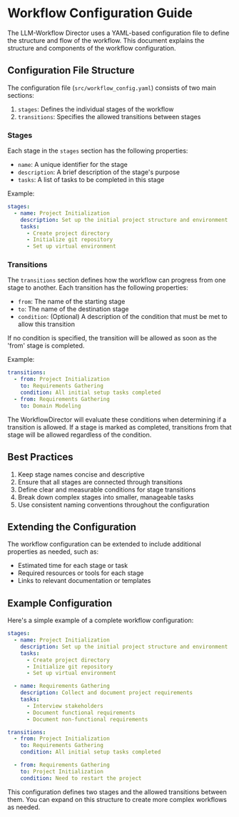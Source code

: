 # Workflow Configuration Guide

The LLM-Workflow Director uses a YAML-based configuration file to define the structure and flow of the workflow. This document explains the structure and components of the workflow configuration.

## Configuration File Structure

The configuration file (`src/workflow_config.yaml`) consists of two main sections:

1. `stages`: Defines the individual stages of the workflow
2. `transitions`: Specifies the allowed transitions between stages

### Stages

Each stage in the `stages` section has the following properties:

- `name`: A unique identifier for the stage
- `description`: A brief description of the stage's purpose
- `tasks`: A list of tasks to be completed in this stage

Example:

```yaml
stages:
  - name: Project Initialization
    description: Set up the initial project structure and environment
    tasks:
      - Create project directory
      - Initialize git repository
      - Set up virtual environment
```

### Transitions

The `transitions` section defines how the workflow can progress from one stage to another. Each transition has the following properties:

- `from`: The name of the starting stage
- `to`: The name of the destination stage
- `condition`: (Optional) A description of the condition that must be met to allow this transition

If no condition is specified, the transition will be allowed as soon as the 'from' stage is completed.

Example:

```yaml
transitions:
  - from: Project Initialization
    to: Requirements Gathering
    condition: All initial setup tasks completed
  - from: Requirements Gathering
    to: Domain Modeling
```

The WorkflowDirector will evaluate these conditions when determining if a transition is allowed. If a stage is marked as completed, transitions from that stage will be allowed regardless of the condition.

## Best Practices

1. Keep stage names concise and descriptive
2. Ensure that all stages are connected through transitions
3. Define clear and measurable conditions for stage transitions
4. Break down complex stages into smaller, manageable tasks
5. Use consistent naming conventions throughout the configuration

## Extending the Configuration

The workflow configuration can be extended to include additional properties as needed, such as:

- Estimated time for each stage or task
- Required resources or tools for each stage
- Links to relevant documentation or templates

## Example Configuration

Here's a simple example of a complete workflow configuration:

```yaml
stages:
  - name: Project Initialization
    description: Set up the initial project structure and environment
    tasks:
      - Create project directory
      - Initialize git repository
      - Set up virtual environment

  - name: Requirements Gathering
    description: Collect and document project requirements
    tasks:
      - Interview stakeholders
      - Document functional requirements
      - Document non-functional requirements

transitions:
  - from: Project Initialization
    to: Requirements Gathering
    condition: All initial setup tasks completed

  - from: Requirements Gathering
    to: Project Initialization
    condition: Need to restart the project
```

This configuration defines two stages and the allowed transitions between them. You can expand on this structure to create more complex workflows as needed.
